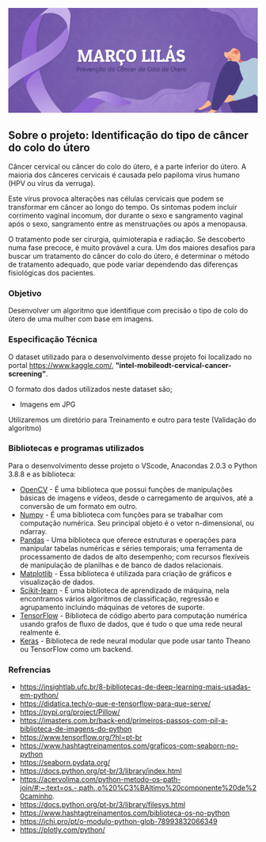 <p align="center">
  <a>
    <img src="imagem/2.png" alt="Logo">
  </a>

## Sobre o projeto: **Identificação do tipo de câncer do colo do útero**

Câncer cervical ou câncer do colo do útero, é a parte inferior do útero. A maioria dos cânceres cervicais é causada pelo papiloma vírus humano (HPV ou vírus da verruga).

Este vírus provoca alterações nas células cervicais que podem se transformar em câncer ao longo do tempo. Os sintomas podem incluir corrimento vaginal incomum, dor durante o sexo e sangramento vaginal após o sexo, sangramento entre as menstruações ou após a menopausa.

O tratamento pode ser cirurgia, quimioterapia e radiação. Se descoberto numa fase precoce, é muito provável a cura. Um dos maiores desafios para buscar um  tratamento do câncer do colo do útero, é determinar o método de tratamento adequado, que pode variar dependendo das diferenças fisiológicas dos pacientes.

### Objetivo

Desenvolver um algoritmo que identifique com precisão o tipo de colo do útero de uma mulher com base em imagens.

### Especificação Técnica

O dataset utilizado para o desenvolvimento desse projeto foi localizado no portal https://www.kaggle.com/,  **"intel-mobileodt-cervical-cancer-screening”**.

O formato dos dados utilizados neste dataset são;

- Imagens em JPG

Utilizaremos um diretório para Treinamento e outro para teste (Validação do algoritmo)


### Bibliotecas e programas utilizados

Para o desenvolvimento desse projeto o VScode, Anacondas 2.0.3 o Python 3.8.8 e as biblioteca:

-   [OpenCV](https://docs.opencv.org/3.4.0/index.html) -  É uma biblioteca que possui funções de manipulações básicas de imagens e vídeos, desde o carregamento de arquivos, até a conversão de um formato em outro.
-   [Numpy](https://numpy.org/) - É uma biblioteca com funções para se trabalhar com computação numérica. Seu principal objeto é o vetor n-dimensional, ou ndarray.
-   [Pandas](https://pandas.pydata.org/) - Uma biblioteca que oferece estruturas e operações para manipular tabelas numéricas e séries temporais; uma ferramenta de processamento de dados de alto desempenho; com recursos flexíveis de manipulação de planilhas e de banco de dados relacionais.
-   [Matplotlib](https://matplotlib.org/) - Essa biblioteca é utilizada para criação de gráficos e visualização de dados.
-   [Scikit-learn](https://scikit-learn.org/stable/) - É uma biblioteca de aprendizado de máquina, nela encontramos vários algoritmos de classificação, regressão e agrupamento incluindo máquinas de vetores de suporte.
-   [TensorFlow](https://www.tensorflow.org/resources/libraries-extensions?hl=pt-br) - Biblioteca de código aberto para computação numérica usando grafos de fluxo de dados, que é tudo o que uma rede neural realmente é.
-   [Keras](https://keras.io/) - Biblioteca de rede neural modular que pode usar tanto Theano ou TensorFlow como um backend.

### Refrencias
- https://insightlab.ufc.br/8-bibliotecas-de-deep-learning-mais-usadas-em-python/
- https://didatica.tech/o-que-e-tensorflow-para-que-serve/
- https://pypi.org/project/Pillow/
- https://imasters.com.br/back-end/primeiros-passos-com-pil-a-biblioteca-de-imagens-do-python
- https://www.tensorflow.org/?hl=pt-br
- https://www.hashtagtreinamentos.com/graficos-com-seaborn-no-python
- https://seaborn.pydata.org/
- https://docs.python.org/pt-br/3/library/index.html
- https://acervolima.com/python-metodo-os-path-join/#:~:text=os.-,path.,o%20%C3%BAltimo%20componente%20de%20caminho.
- https://docs.python.org/pt-br/3/library/filesys.html
- https://www.hashtagtreinamentos.com/biblioteca-os-no-python
- https://ichi.pro/pt/o-modulo-python-glob-78993832066349
- https://plotly.com/python/
